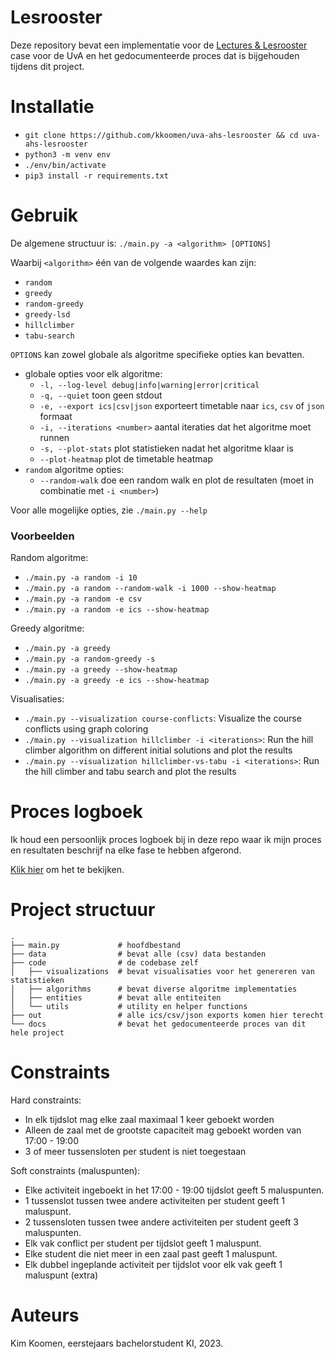 # Lesrooster
Deze repository bevat een implementatie voor de
[Lectures & Lesrooster](https://ah.proglab.nl/cases/lectures-en-lesroosters)
case voor de UvA en het gedocumenteerde proces dat is bijgehouden tijdens dit
project.

# Installatie

- `git clone https://github.com/kkoomen/uva-ahs-lesrooster && cd uva-ahs-lesrooster`
- `python3 -m venv env`
- `./env/bin/activate`
- `pip3 install -r requirements.txt`

# Gebruik

De algemene structuur is: `./main.py -a <algorithm> [OPTIONS]`

Waarbij `<algorithm>` één van de volgende waardes kan zijn:

- `random`
- `greedy`
- `random-greedy`
- `greedy-lsd`
- `hillclimber`
- `tabu-search`

`OPTIONS` kan zowel globale als algoritme specifieke opties kan bevatten.

- globale opties voor elk algoritme:
  - `-l, --log-level debug|info|warning|error|critical`
  - `-q, --quiet` toon geen stdout
  - `-e, --export ics|csv|json` exporteert timetable naar `ics`, `csv` of `json` formaat
  - `-i, --iterations <number>` aantal iteraties dat het algoritme moet runnen
  - `-s, --plot-stats` plot statistieken nadat het algoritme klaar is
  - `--plot-heatmap` plot de timetable heatmap
- `random` algoritme opties:
  - `--random-walk` doe een random walk en plot de resultaten (moet in combinatie met `-i <number>`)

Voor alle mogelijke opties, zie `./main.py --help`

### Voorbeelden

Random algoritme:
- `./main.py -a random -i 10`
- `./main.py -a random --random-walk -i 1000 --show-heatmap`
- `./main.py -a random -e csv`
- `./main.py -a random -e ics --show-heatmap`

Greedy algoritme:
- `./main.py -a greedy`
- `./main.py -a random-greedy -s`
- `./main.py -a greedy --show-heatmap`
- `./main.py -a greedy -e ics --show-heatmap`

Visualisaties:
- `./main.py --visualization course-conflicts`: Visualize the course conflicts using graph coloring
- `./main.py --visualization hillclimber -i <iterations>`: Run the hill climber algorithm on different initial solutions and plot the results
- `./main.py --visualization hillclimber-vs-tabu -i <iterations>`: Run the hill climber and tabu search and plot the results

# Proces logboek

Ik houd een persoonlijk proces logboek bij in deze repo waar ik mijn proces en
resultaten beschrijf na elke fase te hebben afgerond.

[Klik hier](./docs/README.md) om het te bekijken.

# Project structuur

```
.
├── main.py             # hoofdbestand
├── data                # bevat alle (csv) data bestanden
├── code                # de codebase zelf
│   ├── visualizations  # bevat visualisaties voor het genereren van statistieken
│   ├── algorithms      # bevat diverse algoritme implementaties
│   ├── entities        # bevat alle entiteiten
│   └── utils           # utility en helper functions
├── out                 # alle ics/csv/json exports komen hier terecht
└── docs                # bevat het gedocumenteerde proces van dit hele project
```

# Constraints

Hard constraints:

- In elk tijdslot mag elke zaal maximaal 1 keer geboekt worden
- Alleen de zaal met de grootste capaciteit mag geboekt worden van 17:00 - 19:00
- 3 of meer tussensloten per student is niet toegestaan

Soft constraints (maluspunten):

- Elke activiteit ingeboekt in het 17:00 - 19:00 tijdslot geeft 5 maluspunten.
- 1 tussenslot tussen twee andere activiteiten per student geeft 1 maluspunt.
- 2 tussensloten tussen twee andere activiteiten per student geeft 3 maluspunten.
- Elk vak conflict per student per tijdslot geeft 1 maluspunt.
- Elke student die niet meer in een zaal past geeft 1 maluspunt.
- Elk dubbel ingeplande activiteit per tijdslot voor elk vak geeft 1 maluspunt (extra)

# Auteurs

Kim Koomen, eerstejaars bachelorstudent KI, 2023.
